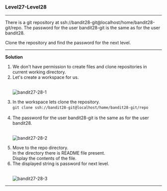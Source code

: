 ### Level27-Level28

<hr>
There is a git repository at ssh://bandit28-git@localhost/home/bandit28-git/repo. The password for the user bandit28-git is the same as for the user bandit28.

Clone the repository and find the password for the next level.
<hr/>

<b>Solution</b><br/>

<p>
<ol>

<li>We don't have permission to create files and clone repositories in current working directory.</li>
<li>Let's create a workspace for us.</li>
<br/>

![bandit27-28-1](https://user-images.githubusercontent.com/88927842/183959042-e06625d1-f997-4558-b998-242b7f9b576d.png)

<li>In the workspace lets clone the repository.<br/>
<code>git clone ssh://bandit28-git@localhost/home/bandit28-git/repo </code></li>
<br/>
<li>The password for the user bandit28-git is the same as for the user bandit28.</li>
<br/>

![bandit27-28-2](https://user-images.githubusercontent.com/88927842/183959054-6878f2f7-a26b-4103-a5db-32a88b5de725.png)

<li>Move to the repo directory.<br/>
In the directory there is README file present.<br/>
Display the contents of the file.</li>
<li>The displayed string is password for next level.</li>
<br/>

![bandit27-28-3](https://user-images.githubusercontent.com/88927842/183959077-d138a338-3766-425e-b30f-d34e9709b93b.png)

</p>
</ol>
<hr/>